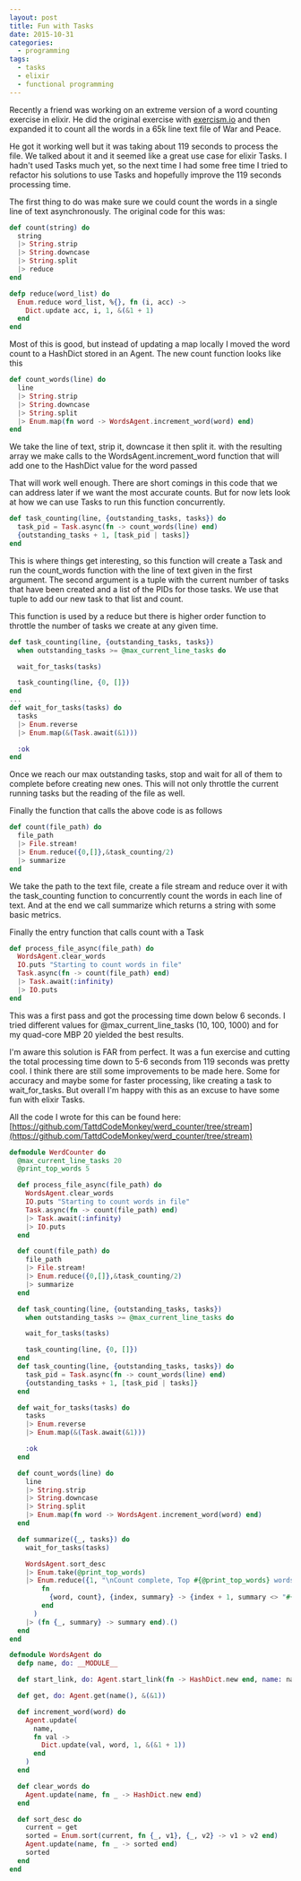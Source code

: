 ```yaml
---
layout: post
title: Fun with Tasks
date: 2015-10-31
categories:
  - programming
tags:
  - tasks
  - elixir
  - functional programming
---
```


Recently a friend was working on an extreme version of a word counting exercise in elixir. He did the original exercise with [exercism.io](http://exercism.io/) and then expanded it to count all the words in a 65k line text file of War and Peace.

He got it working well but it was taking about 119 seconds to process the file. We talked about it and it seemed like a great use case for elixir Tasks. I hadn't used Tasks much yet, so the next time I had some free time I tried to refactor his solutions to use Tasks and hopefully improve the 119 seconds processing time.

The first thing to do was make sure we could count the words in a single line of text asynchronously. The original code for this was:

```elixir
def count(string) do
  string
  |> String.strip
  |> String.downcase
  |> String.split
  |> reduce
end

defp reduce(word_list) do
  Enum.reduce word_list, %{}, fn (i, acc) ->
    Dict.update acc, i, 1, &(&1 + 1)
  end
end
```

Most of this is good, but instead of updating a map locally I moved the word count to a HashDict stored in an Agent. The new count function looks like this

```elixir
def count_words(line) do
  line
  |> String.strip
  |> String.downcase
  |> String.split
  |> Enum.map(fn word -> WordsAgent.increment_word(word) end)
end
```

We take the line of text, strip it, downcase it then split it. with the resulting array we make calls to the WordsAgent.increment_word function that will add one to the HashDict value for the word passed

That will work well enough. There are short comings in this code that we can address later if we want the most accurate counts. But for now lets look at how we can use Tasks to run this function concurrently.

```elixir
def task_counting(line, {outstanding_tasks, tasks}) do
  task_pid = Task.async(fn -> count_words(line) end)
  {outstanding_tasks + 1, [task_pid | tasks]}
end
```

This is where things get interesting, so this function will create a Task and run the count_words function with the line of text given in the first argument. The second argument is a tuple with the current number of tasks that have been created and a list of the PIDs for those tasks. We use that tuple to add our new task to that list and count.

This function is used by a reduce but there is higher order function to throttle the number of tasks we create at any given time.

```elixir
def task_counting(line, {outstanding_tasks, tasks})
  when outstanding_tasks >= @max_current_line_tasks do

  wait_for_tasks(tasks)

  task_counting(line, {0, []})
end
...
def wait_for_tasks(tasks) do
  tasks
  |> Enum.reverse
  |> Enum.map(&(Task.await(&1)))

  :ok
end
```

Once we reach our max outstanding tasks, stop and wait for all of them to complete before creating new ones. This will not only throttle the current running tasks but the reading of the file as well.

Finally the function that calls the above code is as follows

```elixir
def count(file_path) do
  file_path
  |> File.stream!
  |> Enum.reduce({0,[]},&task_counting/2)
  |> summarize
end
```

We take the path to the text file, create a file stream and reduce over it with the task_counting function to concurrently count the words in each line of text. And at the end we call summarize which returns a string with some basic metrics.

Finally the entry function that calls count with a Task

```elixir
def process_file_async(file_path) do
  WordsAgent.clear_words
  IO.puts "Starting to count words in file"
  Task.async(fn -> count(file_path) end)
  |> Task.await(:infinity)
  |> IO.puts
end
```

This was a first pass and got the processing time down below 6 seconds. I tried different values for @max_current_line_tasks (10, 100, 1000) and for my quad-core MBP 20 yielded the best results.

I'm aware this solution is FAR from perfect. It was a fun exercise and cutting the total processing time down to 5-6 seconds from 119 seconds was pretty cool. I think there are still some improvements to be made here. Some for accuracy and maybe some for faster processing, like creating a task to wait_for_tasks. But overall I'm happy with this as an excuse to have some fun with elixir Tasks.

All the code I wrote for this can be found here: [https://github.com/TattdCodeMonkey/werd_counter/tree/stream](https://github.com/TattdCodeMonkey/werd_counter/tree/stream)

```elixir
defmodule WerdCounter do
  @max_current_line_tasks 20
  @print_top_words 5

  def process_file_async(file_path) do
    WordsAgent.clear_words
    IO.puts "Starting to count words in file"
    Task.async(fn -> count(file_path) end)
    |> Task.await(:infinity)
    |> IO.puts
  end

  def count(file_path) do
    file_path
    |> File.stream!
    |> Enum.reduce({0,[]},&task_counting/2)
    |> summarize
  end

  def task_counting(line, {outstanding_tasks, tasks})
    when outstanding_tasks >= @max_current_line_tasks do

    wait_for_tasks(tasks)

    task_counting(line, {0, []})
  end
  def task_counting(line, {outstanding_tasks, tasks}) do
    task_pid = Task.async(fn -> count_words(line) end)
    {outstanding_tasks + 1, [task_pid | tasks]}
  end

  def wait_for_tasks(tasks) do
    tasks
    |> Enum.reverse
    |> Enum.map(&(Task.await(&1)))

    :ok
  end

  def count_words(line) do
    line
    |> String.strip
    |> String.downcase
    |> String.split
    |> Enum.map(fn word -> WordsAgent.increment_word(word) end)
  end

  def summarize({_, tasks}) do
    wait_for_tasks(tasks)

    WordsAgent.sort_desc
    |> Enum.take(@print_top_words)
    |> Enum.reduce({1, "\nCount complete, Top #{@print_top_words} words by usage:\n"},
        fn
          {word, count}, {index, summary} -> {index + 1, summary <> "#{index}: #{word} - #{count}\n"}
        end
      )
    |> (fn {_, summary} -> summary end).()
  end
end

defmodule WordsAgent do
  defp name, do: __MODULE__

  def start_link, do: Agent.start_link(fn -> HashDict.new end, name: name())

  def get, do: Agent.get(name(), &(&1))

  def increment_word(word) do
    Agent.update(
      name,
      fn val ->
        Dict.update(val, word, 1, &(&1 + 1))
      end
    )
  end

  def clear_words do
    Agent.update(name, fn _ -> HashDict.new end)
  end

  def sort_desc do
    current = get
    sorted = Enum.sort(current, fn {_, v1}, {_, v2} -> v1 > v2 end)
    Agent.update(name, fn _ -> sorted end)
    sorted
  end
end
```
